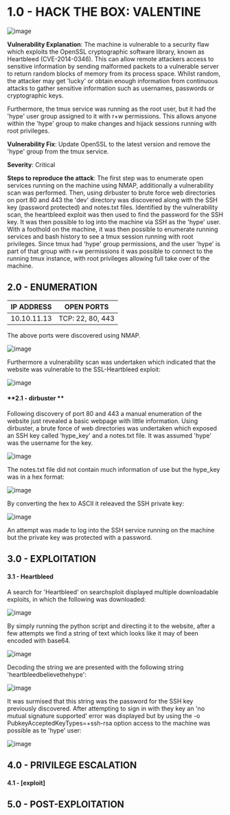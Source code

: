 # 1.0 - HACK THE BOX: VALENTINE

![image](https://github.com/Gladoodles/hackthebox_machines/assets/96867367/9011e492-9af8-42a6-b9d2-98cd2a63eb1a)

**Vulnerability Explanation**: The machine is vulnerable to a security flaw which exploits the OpenSSL cryptographic software library, known as Heartbleed (CVE-2014-0346). This can allow remote attackers access to sensitive information by sending malformed packets to a vulnerable server to return random blocks of memory from its process space. Whilst random, the attacker may get 'lucky' or obtain enough information from continuous attacks to gather sensitive information such as usernames, passwords or cryptographic keys. 

Furthermore, the tmux service was running as the root user, but it had the 'hype' user group assigned to it with r+w permissions. This allows anyone within the 'hype' group to make changes and hijack sessions running with root privileges. 

**Vulnerability Fix**: Update OpenSSL to the latest version and remove the 'hype' group from the tmux service. 

**Severity**: Critical

**Steps to reproduce the attack**: The first step was to enumerate open services running on the machine using NMAP, additionally a vulnerability scan was performed. Then, using dirbuster to brute force web directories on port 80 and 443 the 'dev' directory was discovered along with the SSH key (password protected) and notes.txt files. Identified by the vulnerability scan, the heartbleed exploit was then used to find the password for the SSH key. It was then possible to log into the machine via SSH as the 'hype' user. With a foothold on the machine, it was then possible to enumerate running services and bash history to see a tmux session running with root privileges. Since tmux had 'hype' group permissions, and the user 'hype' is part of that group with r+w permissions it was possible to connect to the running tmux instance, with root privileges allowing full take over of the machine. 

## 2.0 - ENUMERATION
| **IP ADDRESS** | **OPEN PORTS** |
|----------|--------------------|
| 10.10.11.13 | TCP: 22, 80, 443 |

The above ports were discovered using NMAP. 

![image](https://github.com/Gladoodles/hackthebox_machines/assets/96867367/75d09006-57e2-48b0-8129-e877c885f0d2)

Furthermore a vulnerability scan was undertaken which indicated that the website was vulnerable to the SSL-Heartbleed exploit:

![image](https://github.com/Gladoodles/hackthebox_machines/assets/96867367/fe46d330-d7fd-4c63-8ce2-0442f8f536bb)

#### **2.1 - dirbuster **

Following discovery of port 80 and 443 a manual enumeration of the website just revealed a basic webpage with little information. Using dirbuster, a brute force of web directories was undertaken which exposed an SSH key called 'hype_key' and a notes.txt file. It was assumed 'hype' was the username for the key. 

![image](https://github.com/Gladoodles/hackthebox_machines/assets/96867367/953d447c-f913-466a-ad5c-4ab6b15284a6)

The notes.txt file did not contain much information of use but the hype_key was in a hex format:

![image](https://github.com/Gladoodles/hackthebox_machines/assets/96867367/29378279-5484-4e58-938b-2d69ca960c0d)

By converting the hex to ASCII it releaved the SSH private key:

![image](https://github.com/Gladoodles/hackthebox_machines/assets/96867367/8e39f6e7-97e7-4e44-91a3-af9f42c293b0)

An attempt was made to log into the SSH service running on the machine but the private key was protected with a password. 

## 3.0 - EXPLOITATION

#### **3.1 - Heartbleed**

A search for 'Heartbleed' on searchsploit displayed multiple downloadable exploits, in which the following was downloaded:

![image](https://github.com/Gladoodles/hackthebox_machines/assets/96867367/27ccdf88-b91e-44c4-984c-c497b9adabd4)

By simply running the python script and directing it to the website, after a few attempts we find a string of text which looks like it may of been encoded with base64. 

![image](https://github.com/Gladoodles/hackthebox_machines/assets/96867367/efac99be-bd6c-4cdb-966f-f4b3d4f41a25)

Decoding the string we are presented with the following string 'heartbleedbelievethehype':

![image](https://github.com/Gladoodles/hackthebox_machines/assets/96867367/3928b4b2-f858-45f0-a947-63e06d07e431)

It was surmised that this string was the password for the SSH key previously discovered. After attempting to sign in with they key an 'no mutual signature supported' error was displayed but by using the -o PubkeyAcceptedKeyTypes=+ssh-rsa option access to the machine was possible as te 'hype' user:

![image](https://github.com/Gladoodles/hackthebox_machines/assets/96867367/d6168054-5c4c-4319-954e-850652aa5074)

## 4.0 - PRIVILEGE ESCALATION 

#### **4.1 - [exploit]**

## 5.0 - POST-EXPLOITATION 
